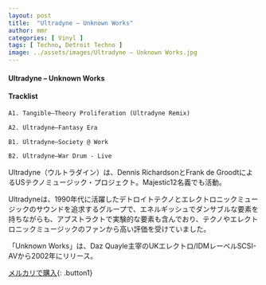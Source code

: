 ```yaml
---
layout: post
title:  "Ultradyne – Unknown Works"
author: mmr
categories: [ Vinyl ]
tags: [ Techno, Detroit Techno ]
image: ../assets/images/Ultradyne – Unknown Works.jpg
---
```


#### Ultradyne – Unknown Works

#### Tracklist
```md
A1. Tangible–Theory Proliferation (Ultradyne Remix)

A2. Ultradyne–Fantasy Era

B1. Ultradyne–Society @ Work

B2. Ultradyne–War Drum - Live
```

Ultradyne（ウルトラダイン）は、Dennis RichardsonとFrank de GroodtによるUSテクノミュージック・プロジェクト。Majestic12名義でも活動。

Ultradyneは、1990年代に活躍したデトロイトテクノとエレクトロニックミュージックのサウンドを追求するグループで、エネルギッシュでダンサブルな要素を持ちながらも、アブストラクトで実験的な要素も含んでおり、テクノやエレクトロニックミュージックのファンから高い評価を受けていました。

「Unknown Works」は、Daz Quayle主宰のUKエレクトロ/IDMレーベルSCSI-AVから2002年にリリース。

[メルカリで購入](https://jp.mercari.com/item/m73570341601){: .button1}

